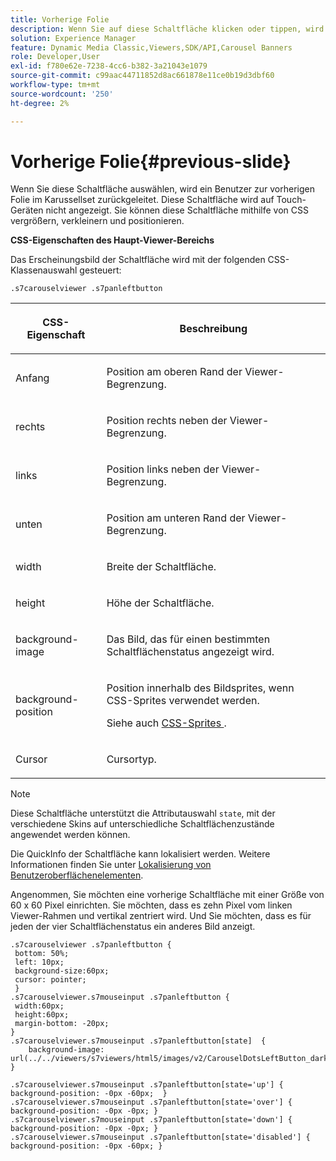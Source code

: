 ```yaml
---
title: Vorherige Folie
description: Wenn Sie auf diese Schaltfläche klicken oder tippen, wird ein Benutzer zur vorherigen Folie im Karussellset zurückgeleitet. Diese Schaltfläche wird auf Touch-Geräten nicht angezeigt. Sie können diese Schaltfläche mithilfe von CSS vergrößern, verkleinern und positionieren.
solution: Experience Manager
feature: Dynamic Media Classic,Viewers,SDK/API,Carousel Banners
role: Developer,User
exl-id: f780e62e-7238-4cc6-b382-3a21043e1079
source-git-commit: c99aac44711852d8ac661878e11ce0b19d3dbf60
workflow-type: tm+mt
source-wordcount: '250'
ht-degree: 2%

---
```


# Vorherige Folie{#previous-slide}

Wenn Sie diese Schaltfläche auswählen, wird ein Benutzer zur vorherigen Folie im Karussellset zurückgeleitet. Diese Schaltfläche wird auf Touch-Geräten nicht angezeigt. Sie können diese Schaltfläche mithilfe von CSS vergrößern, verkleinern und positionieren.

<!--<a id="section_6C008EE11212461FA744F2540D38C295"></a>-->

**CSS-Eigenschaften des Haupt-Viewer-Bereichs**

Das Erscheinungsbild der Schaltfläche wird mit der folgenden CSS-Klassenauswahl gesteuert:

`.s7carouselviewer .s7panleftbutton`

<table id="table_94EE3F5BBE4547C0B4943471CEE7EDE4"> 
 <thead> 
  <tr> 
   <th colname="col1" class="entry"> <p> CSS-Eigenschaft </p> </th> 
   <th colname="col2" class="entry"> <p>Beschreibung </p> </th> 
  </tr> 
 </thead>
 <tbody> 
  <tr> 
   <td colname="col1"> <p> <span class="codeph"> Anfang </span> </p> </td> 
   <td colname="col2"> <p>Position am oberen Rand der Viewer-Begrenzung. </p> </td> 
  </tr> 
  <tr> 
   <td colname="col1"> <p> <span class="codeph"> rechts </span> </p> </td> 
   <td colname="col2"> <p>Position rechts neben der Viewer-Begrenzung. </p> </td> 
  </tr> 
  <tr> 
   <td colname="col1"> <p> <span class="codeph"> links </span> </p> </td> 
   <td colname="col2"> <p>Position links neben der Viewer-Begrenzung. </p> </td> 
  </tr> 
  <tr> 
   <td colname="col1"> <p> <span class="codeph"> unten </span> </p> </td> 
   <td colname="col2"> <p>Position am unteren Rand der Viewer-Begrenzung. </p> </td> 
  </tr> 
  <tr> 
   <td colname="col1"> <p> <span class="codeph"> width </span> </p> </td> 
   <td colname="col2"> <p>Breite der Schaltfläche. </p> </td> 
  </tr> 
  <tr> 
   <td colname="col1"> <p> <span class="codeph"> height </span> </p> </td> 
   <td colname="col2"> <p>Höhe der Schaltfläche. </p> </td> 
  </tr> 
  <tr> 
   <td colname="col1"> <p> <span class="codeph"> background-image  </span> </p> </td> 
   <td colname="col2"> <p>Das Bild, das für einen bestimmten Schaltflächenstatus angezeigt wird. </p> </td> 
  </tr> 
  <tr> 
   <td colname="col1"> <p> <span class="codeph"> background-position  </span> </p> </td> 
   <td colname="col2"> <p> Position innerhalb des Bildsprites, wenn CSS-Sprites verwendet werden. </p> <p>Siehe auch <a href="../../../c-html5-aem-asset-viewers/c-html5-aem-carousel/c-html5-aem-carousel-customizingviewer/c-html5-aem-carousel-customizingviewer.md#section-9b6d8d601cb441d08214dada7bb4eddc" format="dita" scope="local"> CSS-Sprites </a>. </p> </td> 
  </tr> 
  <tr> 
   <td colname="col1"> <p> <span class="codeph"> Cursor  </span> </p> </td> 
   <td colname="col2"> <p>Cursortyp. </p> </td> 
  </tr> 
 </tbody> 
</table>

>[!NOTE]
>
>Diese Schaltfläche unterstützt die Attributauswahl `state`, mit der verschiedene Skins auf unterschiedliche Schaltflächenzustände angewendet werden können.

Die QuickInfo der Schaltfläche kann lokalisiert werden. Weitere Informationen finden Sie unter [Lokalisierung von Benutzeroberflächenelementen](../../../c-html5-aem-asset-viewers/c-html5-aem-carousel/c-html5-aem-carousel-localization.md).

Angenommen, Sie möchten eine vorherige Schaltfläche mit einer Größe von 60 x 60 Pixel einrichten. Sie möchten, dass es zehn Pixel vom linken Viewer-Rahmen und vertikal zentriert wird. Und Sie möchten, dass es für jeden der vier Schaltflächenstatus ein anderes Bild anzeigt.

```
.s7carouselviewer .s7panleftbutton { 
 bottom: 50%; 
 left: 10px; 
 background-size:60px; 
 cursor: pointer; 
 } 
.s7carouselviewer.s7mouseinput .s7panleftbutton { 
 width:60px; 
 height:60px; 
 margin-bottom: -20px; 
} 
.s7carouselviewer.s7mouseinput .s7panleftbutton[state]  { 
    background-image: url(../../viewers/s7viewers/html5/images/v2/CarouselDotsLeftButton_dark_sprite.png); 
} 
 
.s7carouselviewer.s7mouseinput .s7panleftbutton[state='up'] { background-position: -0px -60px;  } 
.s7carouselviewer.s7mouseinput .s7panleftbutton[state='over'] { background-position: -0px -0px; } 
.s7carouselviewer.s7mouseinput .s7panleftbutton[state='down'] { background-position: -0px -0px; } 
.s7carouselviewer.s7mouseinput .s7panleftbutton[state='disabled'] { background-position: -0px -60px; }
```
